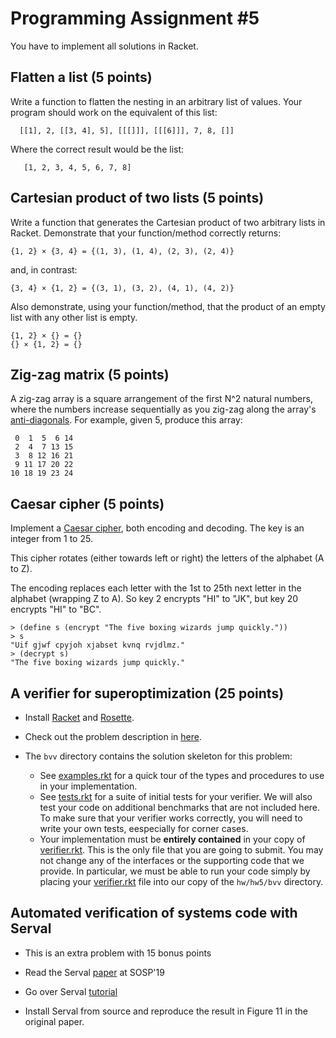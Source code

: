 # Programming Assignment #5

You have to implement all solutions in Racket.

## Flatten a list (5 points)

Write a function to flatten the nesting in an arbitrary list of values.
Your program should work on the equivalent of this list:
```
  [[1], 2, [[3, 4], 5], [[[]]], [[[6]]], 7, 8, []]
```

Where the correct result would be the list:

```
   [1, 2, 3, 4, 5, 6, 7, 8]
```

## Cartesian product of two lists (5 points)

Write a function that generates the Cartesian product of two arbitrary lists in Racket.
Demonstrate that your function/method correctly returns:

```
{1, 2} × {3, 4} = {(1, 3), (1, 4), (2, 3), (2, 4)}
```

and, in contrast:

```
{3, 4} × {1, 2} = {(3, 1), (3, 2), (4, 1), (4, 2)}
```

Also demonstrate, using your function/method, that the product of an empty list with any other list is empty.

```
{1, 2} × {} = {}
{} × {1, 2} = {}
```

## Zig-zag matrix (5 points)


A zig-zag array is a square arrangement of the first N^2 natural numbers, where the numbers increase sequentially as you zig-zag along the array's [anti-diagonals](https://en.wiktionary.org/wiki/antidiagonal).
For example, given 5, produce this array:

```
 0  1  5  6 14
 2  4  7 13 15
 3  8 12 16 21
 9 11 17 20 22
10 18 19 23 24
```

## Caesar cipher (5 points)

Implement a [Caesar cipher](https://en.wikipedia.org/wiki/Caesar_cipher), both encoding and decoding.
The key is an integer from 1 to 25.

This cipher rotates (either towards left or right) the letters of the alphabet (A to Z).

The encoding replaces each letter with the 1st to 25th next letter in the alphabet (wrapping Z to A).
So key 2 encrypts "HI" to "JK", but key 20 encrypts "HI" to "BC".


```
> (define s (encrypt "The five boxing wizards jump quickly."))
> s
"Uif gjwf cpyjoh xjabset kvnq rvjdlmz."
> (decrypt s)
"The five boxing wizards jump quickly."
```

## A verifier for superoptimization (25 points)

- Install [Racket](http://racket-lang.org) and [Rosette](https://github.com/emina/rosette#installing-rosette).

- Check out the problem description in [here](verify.pdf).

- The `bvv` directory contains the solution skeleton for this problem:
  - See [examples.rkt](bvv/examples.rkt) for a quick tour of the types and procedures to use in your implementation.
  - See [tests.rkt](bvv/tests.rkt) for a suite of initial tests for your verifier. We will also test your code on additional benchmarks that are not included here.  To make sure that your verifier works correctly, you will need to write your own tests, eespecially for corner cases.
  - Your implementation must be **entirely contained** in your copy of [verifier.rkt](bvv/verifier.rkt).  This is the only file that you are going to submit.  You may not change any of the interfaces or the supporting code that we provide.  In particular, we must be able to run your code simply by placing your [verifier.rkt](bvv/verifier.rkt) file into our copy of the `hw/hw5/bvv` directory.

  
## Automated verification of systems code with Serval

- This is an extra problem with 15 bonus points

- Read the Serval [paper](https://unsat.cs.washington.edu/papers/nelson-serval.pdf) at SOSP'19

- Go over Serval [tutorial](https://github.com/uw-unsat/serval-tutorial-sosp19)

- Install Serval from source and reproduce the result in Figure 11 in the original paper.



